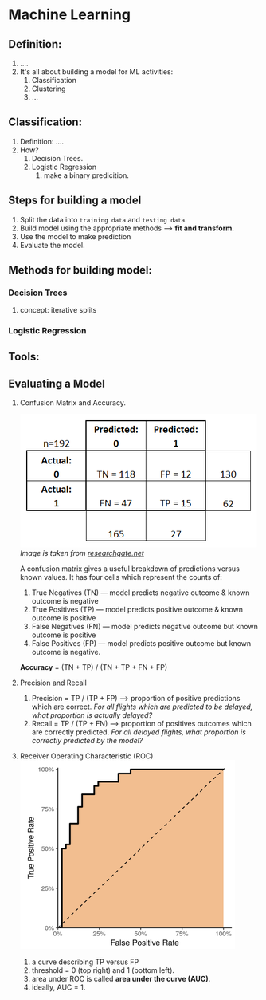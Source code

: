 # Machine Learning

## Definition:

1. ....
2. It's all about building a model for ML activities:
    1. Classification
    2. Clustering
    3. ...

## Classification:

1. Definition: ....
2. How?
    1. Decision Trees. 
    2. Logistic Regression
        1. make a binary predicition.

## Steps for building a model

1. Split the data into `training data` and `testing data`. 
2. Build model using the appropriate methods --> **fit and transform**. 
3. Use the model to make prediction
4. Evaluate the model. 

## Methods for building model:

### Decision Trees

1. concept: iterative splits

### Logistic Regression

## Tools:

## Evaluating a Model

1. Confusion Matrix and Accuracy. <br />

    ![Alt text](./confusion_matrix.png) <br />
    *Image is taken from [researchgate.net](https://www.researchgate.net/figure/Confusion-Matrix-Example-Confusion-matrix-terminology-True-positive-Positively-predicted_fig4_328567484)*

    A confusion matrix gives a useful breakdown of predictions versus known values. It has four cells which represent the counts of:
    1. True Negatives (TN) — model predicts negative outcome & known outcome is negative
    2. True Positives (TP) — model predicts positive outcome & known outcome is positive
    3. False Negatives (FN) — model predicts negative outcome but known outcome is positive
    4. False Positives (FP) — model predicts positive outcome but known outcome is negative.
    
    **Accuracy** = (TN + TP) / (TN + TP + FN + FP)
    
2. Precision and Recall 
    1. Precision = TP / (TP + FP) --> proportion of positive predictions which are correct. *For all flights which are predicted to be delayed, what proportion is actually delayed?*
    2. Recall = TP / (TP + FN) --> proportion of positives outcomes which are correctly predicted. *For all delayed flights, what proportion is correctly predicted by the model?*

3. Receiver Operating Characteristic (ROC) <br />
    ![Alt text](./images/roc.png) <br />
    
    1. a curve describing TP versus FP
    2. threshold = 0 (top right) and 1 (bottom left). 
    3. area under ROC is called **area under the curve (AUC)**. 
    4. ideally, AUC = 1. 


